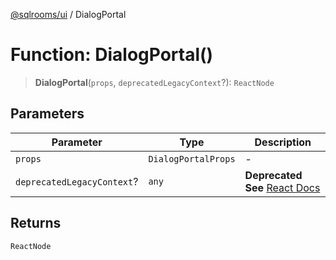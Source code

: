 [@sqlrooms/ui](../index.md) / DialogPortal

# Function: DialogPortal()

> **DialogPortal**(`props`, `deprecatedLegacyContext`?): `ReactNode`

## Parameters

| Parameter | Type | Description |
| ------ | ------ | ------ |
| `props` | `DialogPortalProps` | - |
| `deprecatedLegacyContext`? | `any` | **Deprecated** **See** [React Docs](https://legacy.reactjs.org/docs/legacy-context.html#referencing-context-in-lifecycle-methods) |

## Returns

`ReactNode`
